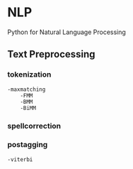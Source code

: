# NLP
Python for Natural Language Processing

## Text Preprocessing
### tokenization
    -maxmatching
        -FMM
        -BMM
        -BiMM
### spellcorrection
### postagging
    -viterbi